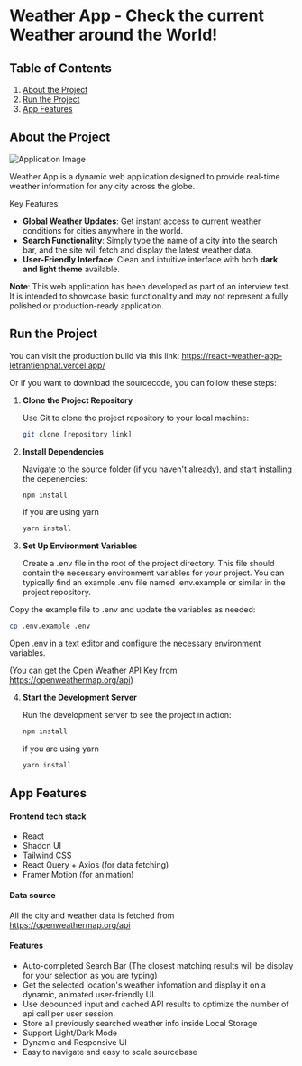 # Weather App - Check the current Weather around the World!

## Table of Contents

1. [About the Project](#about)
2. [Run the Project](#getting-started)
3. [App Features](#app-features)

## About the Project

![Application Image](https://github.com/user-attachments/assets/32c24df2-cff2-46f5-b8e4-304dc695ec09)

Weather App is a dynamic web application designed to provide real-time weather information for any city across the globe.

Key Features:

- **Global Weather Updates**: Get instant access to current weather conditions for cities anywhere in the world.
- **Search Functionality**: Simply type the name of a city into the search bar, and the site will fetch and display the latest weather data.
- **User-Friendly Interface**: Clean and intuitive interface with both **dark and light theme** available.

**Note**: This web application has been developed as part of an interview test. It is intended to showcase basic functionality and may not represent a fully polished or production-ready application.

## Run the Project

You can visit the production build via this link:
https://react-weather-app-letrantienphat.vercel.app/

Or if you want to download the sourcecode, you can follow these steps:

1. **Clone the Project Repository**

   Use Git to clone the project repository to your local machine:

   ```bash
   git clone [repository link]
   ```

2. **Install Dependencies**

   Navigate to the source folder (if you haven't already), and start installing the depenencies:

   ```bash
   npm install
   ```

   if you are using yarn

   ```bash
   yarn install
   ```

3. **Set Up Environment Variables**

   Create a .env file in the root of the project directory. This file should contain the necessary environment variables for your project. You can typically find an example .env file named .env.example or similar in the project repository.

Copy the example file to .env and update the variables as needed:

```bash
cp .env.example .env
```

Open .env in a text editor and configure the necessary environment variables.

(You can get the Open Weather API Key from https://openweathermap.org/api)

4. **Start the Development Server**

   Run the development server to see the project in action:

   ```bash
   npm install
   ```

   if you are using yarn

   ```bash
   yarn install
   ```

## App Features

#### Frontend tech stack

- React
- Shadcn UI
- Tailwind CSS
- React Query + Axios (for data fetching)
- Framer Motion (for animation)

#### Data source

All the city and weather data is fetched from https://openweathermap.org/api

#### Features

- Auto-completed Search Bar (The closest matching results will be display for your selection as you are typing)
- Get the selected location's weather infomation and display it on a dynamic, animated user-friendly UI.
- Use debounced input and cached API results to optimize the number of api call per user session.
- Store all previously searched weather info inside Local Storage
- Support Light/Dark Mode
- Dynamic and Responsive UI
- Easy to navigate and easy to scale sourcebase
